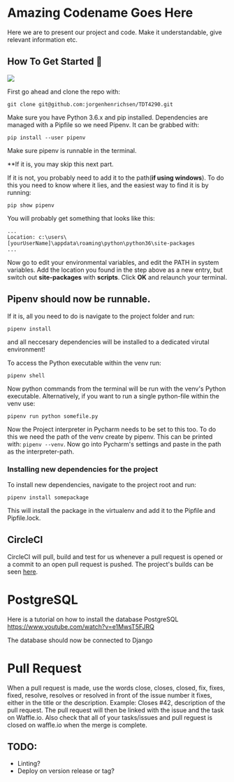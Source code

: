 # Amazing Codename Goes Here

Here we are to present our project and code. Make it understandable, give relevant information etc.

## How To Get Started 🙌

![](http://i.imgur.com/ZvnsY1d.gif)


First go ahead and clone the repo with: 
```
git clone git@github.com:jorgenhenrichsen/TDT4290.git
```

Make sure you have Python 3.6.x and pip installed.
Dependencies are managed with a Pipfile so we need Pipenv. It can be grabbed with:
```
pip install --user pipenv
```

Make sure pipenv is runnable in the terminal.

**If it is, you may skip this next part. 

If it is not, you probably need to add it to the path(**if using windows**).
To do this you need to know where it lies, and the easiest way to find it is by running:
```
pip show pipenv
```
You will probably get something that looks like this:
```
...
Location: c:\users\[yourUserName]\appdata\roaming\python\python36\site-packages
...
```
Now go to edit your environmental variables, and edit the PATH in system variables.
Add the location you found in the step above as a new entry, but switch out **site-packages** with **scripts**.
Click **OK** and relaunch your terminal. 

## Pipenv should now be runnable. 

If it is, all you need to do is navigate to the project folder and run:
```
pipenv install
``` 
and all neccesary dependencies will be installed to a dedicated virutal environment!

To access the Python executable within the venv run: 
```
pipenv shell
```
Now python commands from the terminal will be run with the venv's Python executable.
Alternatively, if you want to run a single python-file within the venv use: 
```
pipenv run python somefile.py
```

Now the Project interpreter in Pycharm needs to be set to this too.
To do this we need the path of the venv create by pipenv. This can be printed with:
```pipenv --venv```.
Now go into Pycharm's settings and paste in the path as the interpreter-path.

### Installing new dependencies for the project

To install new dependencies, navigate to the project root and run:
```
pipenv install somepackage
```

This will install the package in the virtualenv and add it to the Pipfile and Pipfile.lock.

## CircleCI

CircleCI will pull, build and test for us whenever a pull request is opened or a commit to an open pull request is pushed.
The project's builds can be seen [here](https://circleci.com/gh/jorgenhenrichsen/TDT4290).

# PostgreSQL

Here is a tutorial on how to install the database PostgreSQL
https://www.youtube.com/watch?v=e1MwsT5FJRQ

The database should now be connected to Django

# Pull Request

When a pull request is made, use the words close, closes, closed, fix, fixes, fixed, resolve, resolves or resolved
in front of the issue number it fixes, either in the title or the description. Example: Closes #42, description of the pull request. 
The pull request will then be linked with the issue and the task on Waffle.io. Also check that all of your tasks/issues and pull reguest
is closed on waffle.io when the merge is complete. 


## TODO:
  * Linting?
  * Deploy on version release or tag?
  
